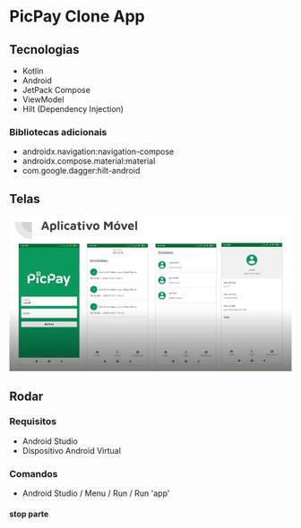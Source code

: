 # PicPay Clone App

## Tecnologias

- Kotlin
- Android
- JetPack Compose
- ViewModel
- Hilt (Dependency Injection)

### Bibliotecas adicionais

- androidx.navigation:navigation-compose
- androidx.compose.material:material
- com.google.dagger:hilt-android

## Telas

![Telas](/files/aplicativo-telas.png)

## Rodar

### Requisitos

- Android Studio
- Dispositivo Android Virtual

### Comandos

- Android Studio / Menu / Run / Run 'app'

#### stop parte
